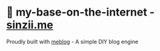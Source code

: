 # :house_with_garden:	 my-base-on-the-internet - [sinzii.me](https://sinzii.me)

Proudly built with [meblog](https://github.com/sinzii/meblog) - A simple DIY blog engine

